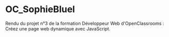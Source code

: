 # OC_SophieBluel
Rendu du projet n°3 de la formation Développeur Web d'OpenClassrooms : Créez une page web dynamique avec JavaScript.
